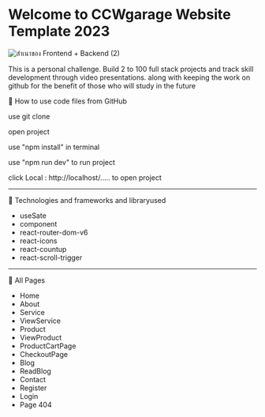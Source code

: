 # Welcome to CCWgarage Website Template 2023
![สำเนาของ Frontend + Backend (2)](https://github.com/ChatchawanDew404/CCWgarage/assets/89406698/39be602a-1f63-4cc8-b278-0e54a33f1f1f)

This is a personal challenge. Build 2 to 100 full stack projects and track skill development through video presentations.
along with keeping the work on github for the benefit of those who will study in the future

💖 How to use code files from GitHub

use git clone

open project

use "npm install" in terminal

use "npm run dev" to run project

click Local : http://localhost/..... to open project

------
💖 Technologies and frameworks and libraryused
- useSate
- component
- react-router-dom-v6
- react-icons
- react-countup
- react-scroll-trigger
------
💖 All Pages
- Home
- About
- Service
- ViewService
- Product
- ViewProduct
- ProductCartPage
- CheckoutPage
- Blog
- ReadBlog
- Contact
- Register
- Login
- Page 404
